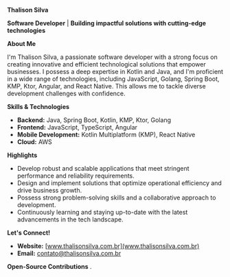 **Thalison Silva** ‍

**Software Developer** | **Building impactful solutions with cutting-edge technologies** 

**About Me**

I'm Thalison Silva, a passionate software developer with a strong focus on creating innovative and efficient technological solutions that empower businesses. I possess a deep expertise in Kotlin and Java, and I'm proficient in a wide range of technologies, including JavaScript, Golang, Spring Boot, KMP, Ktor, Angular, and React Native. This allows me to tackle diverse development challenges with confidence.

**Skills & Technologies**

* **Backend:** Java, Spring Boot, Kotlin, KMP, Ktor, Golang
* **Frontend:** JavaScript, TypeScript, Angular
* **Mobile Development:** Kotlin Multiplatform (KMP), React Native
* **Cloud:** AWS

**Highlights**

* Develop robust and scalable applications that meet stringent performance and reliability requirements.
* Design and implement solutions that optimize operational efficiency and drive business growth.
* Possess strong problem-solving skills and a collaborative approach to development.
* Continuously learning and staying up-to-date with the latest advancements in the tech landscape.

**Let's Connect!**

* **Website:** [www.thalisonsilva.com.br](www.thalisonsilva.com.br)
* **Email:** [contato@thalisonsilva.com.br](contato@thalisonsilva.com.br)

**Open-Source Contributions** .
